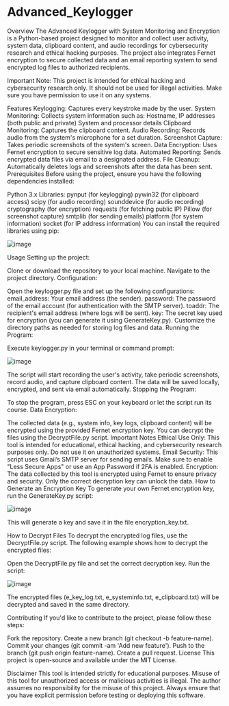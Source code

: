 # Advanced_Keylogger
Overview
The Advanced Keylogger with System Monitoring and Encryption is a Python-based project designed to monitor and collect user activity, system data, clipboard content, and audio recordings for cybersecurity research and ethical hacking purposes. The project also integrates Fernet encryption to secure collected data and an email reporting system to send encrypted log files to authorized recipients.

Important Note: This project is intended for ethical hacking and cybersecurity research only. It should not be used for illegal activities. Make sure you have permission to use it on any systems.

Features
Keylogging: Captures every keystroke made by the user.
System Monitoring: Collects system information such as:
Hostname, IP addresses (both public and private)
System and processor details
Clipboard Monitoring: Captures the clipboard content.
Audio Recording: Records audio from the system's microphone for a set duration.
Screenshot Capture: Takes periodic screenshots of the system's screen.
Data Encryption: Uses Fernet encryption to secure sensitive log data.
Automated Reporting: Sends encrypted data files via email to a designated address.
File Cleanup: Automatically deletes logs and screenshots after the data has been sent.
Prerequisites
Before using the project, ensure you have the following dependencies installed:

Python 3.x
Libraries:
pynput (for keylogging)
pywin32 (for clipboard access)
scipy (for audio recording)
sounddevice (for audio recording)
cryptography (for encryption)
requests (for fetching public IP)
Pillow (for screenshot capture)
smtplib (for sending emails)
platform (for system information)
socket (for IP address information)
You can install the required libraries using pip:

![image](https://github.com/user-attachments/assets/5e0d9e8b-65e6-4acf-8bc4-ea9363485c69)


Usage
Setting up the project:

Clone or download the repository to your local machine.
Navigate to the project directory.
Configuration:

Open the keylogger.py file and set up the following configurations:
email_address: Your email address (the sender).
password: The password of the email account (for authentication with the SMTP server).
toaddr: The recipient's email address (where logs will be sent).
key: The secret key used for encryption (you can generate it using GenerateKey.py).
Customize the directory paths as needed for storing log files and data.
Running the Program:

Execute keylogger.py in your terminal or command prompt:

![image](https://github.com/user-attachments/assets/7edcf24d-e941-42ea-838c-73ca0fb60626)


The script will start recording the user's activity, take periodic screenshots, record audio, and capture clipboard content. The data will be saved locally, encrypted, and sent via email automatically.
Stopping the Program:

To stop the program, press ESC on your keyboard or let the script run its course.
Data Encryption:

The collected data (e.g., system info, key logs, clipboard content) will be encrypted using the provided Fernet encryption key.
You can decrypt the files using the DecryptFile.py script.
Important Notes
Ethical Use Only: This tool is intended for educational, ethical hacking, and cybersecurity research purposes only. Do not use it on unauthorized systems.
Email Security: This script uses Gmail’s SMTP server for sending emails. Make sure to enable "Less Secure Apps" or use an App Password if 2FA is enabled.
Encryption: The data collected by this tool is encrypted using Fernet to ensure privacy and security. Only the correct decryption key can unlock the data.
How to Generate an Encryption Key
To generate your own Fernet encryption key, run the GenerateKey.py script:

![image](https://github.com/user-attachments/assets/61081d56-f953-432e-baf7-f33d323d7adf)


This will generate a key and save it in the file encryption_key.txt.

How to Decrypt Files
To decrypt the encrypted log files, use the DecryptFile.py script. The following example shows how to decrypt the encrypted files:

Open the DecryptFile.py file and set the correct decryption key.
Run the script:

![image](https://github.com/user-attachments/assets/06c22c85-2bb8-4d7b-9920-36680b248b93)


The encrypted files (e_key_log.txt, e_systeminfo.txt, e_clipboard.txt) will be decrypted and saved in the same directory.

Contributing
If you'd like to contribute to the project, please follow these steps:

Fork the repository.
Create a new branch (git checkout -b feature-name).
Commit your changes (git commit -am 'Add new feature').
Push to the branch (git push origin feature-name).
Create a pull request.
License
This project is open-source and available under the MIT License.

Disclaimer
This tool is intended strictly for educational purposes. Misuse of this tool for unauthorized access or malicious activities is illegal. The author assumes no responsibility for the misuse of this project. Always ensure that you have explicit permission before testing or deploying this software.

